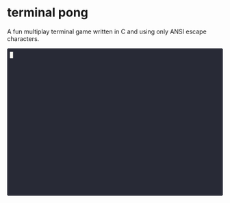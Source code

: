 # terminal pong

A fun multiplay terminal game written in C and using only ANSI escape characters.

![](pong.gif)
